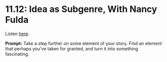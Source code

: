 # 11.12: Idea as Subgenre, With Nancy Fulda 

Listen [here](http://www.writingexcuses.com/2016/03/20/11-12-idea-as-subgenre-with-nancy-fulda/). 

**Prompt:** Take a step further on some element of your story. Find an element that perhaps you’ve taken for granted, and turn it into something fascinating.